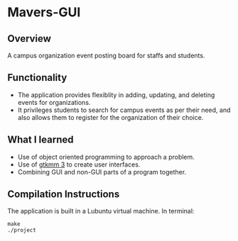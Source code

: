 # Mavers-GUI

## Overview
A campus organization event posting board for staffs and students.

## Functionality
* The application provides flexiblity in adding, updating, and deleting events for organizations. 
* It privileges students to search for campus events as per their need, and also allows them to register for the organization of their choice. 

## What I learned
* Use of object oriented programming to approach a problem.
* Use of [gtkmm 3](https://developer.gnome.org/gtkmm-tutorial/stable/) to create user interfaces.
* Combining GUI and non-GUI parts of a program together. 

## Compilation Instructions
The application is built in a Lubuntu virtual machine.
In terminal:
```
make
./project
```


